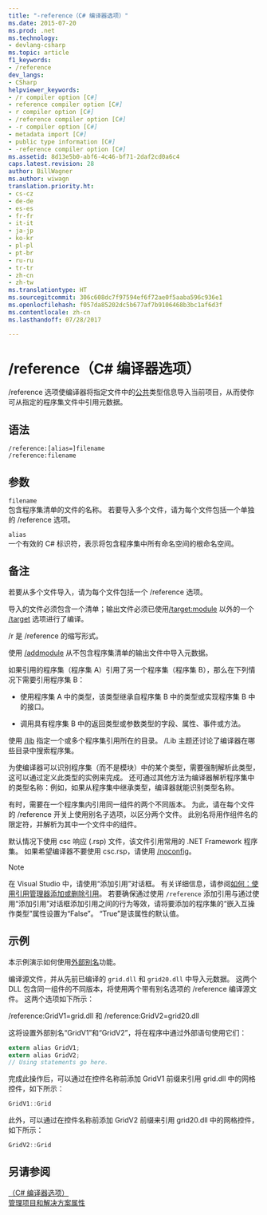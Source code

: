 ```yaml
---
title: "-reference（C# 编译器选项）"
ms.date: 2015-07-20
ms.prod: .net
ms.technology:
- devlang-csharp
ms.topic: article
f1_keywords:
- /reference
dev_langs:
- CSharp
helpviewer_keywords:
- /r compiler option [C#]
- reference compiler option [C#]
- r compiler option [C#]
- /reference compiler option [C#]
- -r compiler option [C#]
- metadata import [C#]
- public type information [C#]
- -reference compiler option [C#]
ms.assetid: 8d13e5b0-abf6-4c46-bf71-2daf2cd0a6c4
caps.latest.revision: 28
author: BillWagner
ms.author: wiwagn
translation.priority.ht:
- cs-cz
- de-de
- es-es
- fr-fr
- it-it
- ja-jp
- ko-kr
- pl-pl
- pt-br
- ru-ru
- tr-tr
- zh-cn
- zh-tw
ms.translationtype: HT
ms.sourcegitcommit: 306c608dc7f97594ef6f72ae0f5aaba596c936e1
ms.openlocfilehash: f057da85202dc5b677af7b9106468b3bc1af6d3f
ms.contentlocale: zh-cn
ms.lasthandoff: 07/28/2017

---
```

# <a name="reference-c-compiler-options"></a>/reference（C# 编译器选项）
/reference 选项使编译器将指定文件中的[公共](../../../csharp/language-reference/keywords/public.md)类型信息导入当前项目，从而使你可从指定的程序集文件中引用元数据。  
  
## <a name="syntax"></a>语法  
  
```console  
/reference:[alias=]filename  
/reference:filename  
```  
  
## <a name="arguments"></a>参数  
 `filename`  
 包含程序集清单的文件的名称。 若要导入多个文件，请为每个文件包括一个单独的 /reference 选项。  
  
 `alias`  
 一个有效的 C# 标识符，表示将包含程序集中所有命名空间的根命名空间。  
  
## <a name="remarks"></a>备注  
 若要从多个文件导入，请为每个文件包括一个 /reference 选项。  
  
 导入的文件必须包含一个清单；输出文件必须已使用[/target:module](../../../csharp/language-reference/compiler-options/target-module-compiler-option.md) 以外的一个 [/target](../../../csharp/language-reference/compiler-options/target-compiler-option.md) 选项进行了编译。  
  
 /r 是 /reference 的缩写形式。  
  
 使用 [/addmodule](../../../csharp/language-reference/compiler-options/addmodule-compiler-option.md) 从不包含程序集清单的输出文件中导入元数据。  
  
 如果引用的程序集（程序集 A）引用了另一个程序集（程序集 B），那么在下列情况下需要引用程序集 B：  
  
-   使用程序集 A 中的类型，该类型继承自程序集 B 中的类型或实现程序集 B 中的接口。  
  
-   调用具有程序集 B 中的返回类型或参数类型的字段、属性、事件或方法。  
  
 使用 [/lib](../../../csharp/language-reference/compiler-options/lib-compiler-option.md) 指定一个或多个程序集引用所在的目录。 /Lib 主题还讨论了编译器在哪些目录中搜索程序集。  
  
 为使编译器可以识别程序集（而不是模块）中的某个类型，需要强制解析此类型，这可以通过定义此类型的实例来完成。 还可通过其他方法为编译器解析程序集中的类型名称：例如，如果从程序集中继承类型，编译器就能识别类型名称。  
  
 有时，需要在一个程序集内引用同一组件的两个不同版本。 为此，请在每个文件的 /reference 开关上使用别名子选项，以区分两个文件。 此别名将用作组件名的限定符，并解析为其中一个文件中的组件。  
  
 默认情况下使用 csc 响应 (.rsp) 文件，该文件引用常用的 .NET Framework 程序集。 如果希望编译器不要使用 csc.rsp，请使用 [/noconfig](../../../csharp/language-reference/compiler-options/noconfig-compiler-option.md)。  
  
> [!NOTE]
> 在 Visual Studio 中，请使用“添加引用”对话框。 有关详细信息，请参阅[如何：使用引用管理器添加或删除引用](/visualstudio/ide/how-to-add-or-remove-references-by-using-the-reference-manager)。 若要确保通过使用 `/reference` 添加引用与通过使用“添加引用”对话框添加引用之间的行为等效，请将要添加的程序集的“嵌入互操作类型”属性设置为“False”。 “True”是该属性的默认值。  
  
## <a name="example"></a>示例  
 本示例演示如何使用[外部别名](../../../csharp/language-reference/keywords/extern-alias.md)功能。  
  
 编译源文件，并从先前已编译的 `grid.dll` 和 `grid20.dll` 中导入元数据。 这两个 DLL 包含同一组件的不同版本，将使用两个带有别名选项的 /reference 编译源文件。 这两个选项如下所示：  
  
 /reference:GridV1=grid.dll 和 /reference:GridV2=grid20.dll  
  
 这将设置外部别名“GridV1”和“GridV2”，将在程序中通过外部语句使用它们：  
  
```csharp  
extern alias GridV1;  
extern alias GridV2;  
// Using statements go here.  
```  
  
 完成此操作后，可以通过在控件名称前添加 GridV1 前缀来引用 grid.dll 中的网格控件，如下所示：  
  
```csharp  
GridV1::Grid  
```  
  
 此外，可以通过在控件名称前添加 GridV2 前缀来引用 grid20.dll 中的网格控件，如下所示：  
  
```csharp  
GridV2::Grid   
```  
  
## <a name="see-also"></a>另请参阅  
 [（C# 编译器选项）](../../../csharp/language-reference/compiler-options/index.md)   
 [管理项目和解决方案属性](/visualstudio/ide/managing-project-and-solution-properties)

